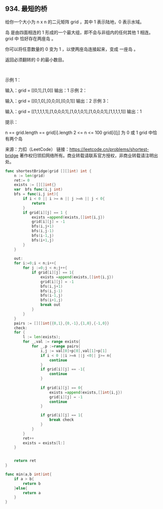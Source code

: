 ## 934. 最短的桥
给你一个大小为 n x n 的二元矩阵 grid ，其中 1 表示陆地，0 表示水域。

岛 是由四面相连的 1 形成的一个最大组，即不会与非组内的任何其他 1 相连。grid 中 恰好存在两座岛 。

你可以将任意数量的 0 变为 1 ，以使两座岛连接起来，变成 一座岛 。

返回必须翻转的 0 的最小数目。

 

示例 1：

输入：grid = [[0,1],[1,0]]
输出：1
示例 2：

输入：grid = [[0,1,0],[0,0,0],[0,0,1]]
输出：2
示例 3：

输入：grid = [[1,1,1,1,1],[1,0,0,0,1],[1,0,1,0,1],[1,0,0,0,1],[1,1,1,1,1]]
输出：1
 

提示：

n == grid.length == grid[i].length
2 <= n <= 100
grid[i][j] 为 0 或 1
grid 中恰有两个岛

来源：力扣（LeetCode）
链接：https://leetcode.cn/problems/shortest-bridge
著作权归领扣网络所有。商业转载请联系官方授权，非商业转载请注明出处。
```go
func shortestBridge(grid [][]int) int {
    n := len(grid)
    ret:= 0
    exists := [][]int{}
    var  bfs func(i,j int)
    bfs = func(i,j int){
        if i < 0 || i >= n || j >=n || j < 0{
            return
        }        
        if grid[i][j] == 1 {
            exists =append(exists,[]int{i,j})
            grid[i][j] = -1
            bfs(i,j+1)
            bfs(i,j-1)
            bfs(i-1,j)
            bfs(i+1,j)
        }
    }
    
    out:
    for i:=0;i < n;i++{
        for j :=0;j < n;j++{
            if grid[i][j] == 1{
                exists =append(exists,[]int{i,j})                                
                grid[i][j] = -1
                bfs(i,j+1)
                bfs(i,j-1)
                bfs(i-1,j)
                bfs(i+1,j)                                
                break out
            }
        }
    }    
    pairs := [][]int{{0,1},{0,-1},{1,0},{-1,0}}
    check:
    for {    
        l := len(exists);
        for _,val := range exists{                        
            for _,p :=range pairs{                
                i,j := val[0]+p[0],val[1]+p[1]            
                if i < 0 ||i >=n ||j <0|| j>= n{
                    continue
                }
                if grid[i][j] == -1{
                    continue
                }
                
                if grid[i][j] == 0{
                    exists =append(exists,[]int{i,j})
                    grid[i][j] = -1
                    continue
                }

                if grid[i][j] == 1{
                    break check
                }
            }
        }
        ret++
        exists = exists[l:]
    }


    return ret
}

func min(a,b int)int{
    if a > b{
        return b
    }else{
        return a
    }
}

```

